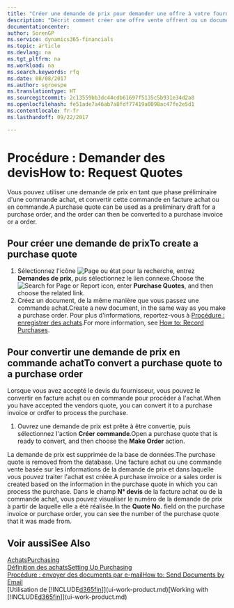 ```yaml
---
title: "Créer une demande de prix pour demander une offre à votre fournisseur | Microsoft Docs"
description: "Décrit comment créer une offre vente offrent ou un document de demande de proposition pour enregistrer votre offre à un client pour vendre des produits dans certaines conditions."
documentationcenter: 
author: SorenGP
ms.service: dynamics365-financials
ms.topic: article
ms.devlang: na
ms.tgt_pltfrm: na
ms.workload: na
ms.search.keywords: rfq
ms.date: 08/08/2017
ms.author: sgroespe
ms.translationtype: HT
ms.sourcegitcommit: 2c13559bb3dc44cdb61697f5135c5b931e34d2a8
ms.openlocfilehash: fe51ade7a46ab7a8fdf77419a0098ac47fe2e5d1
ms.contentlocale: fr-fr
ms.lasthandoff: 09/22/2017

---
```

# <a name="how-to-request-quotes"></a><span data-ttu-id="d9538-103">Procédure : Demander des devis</span><span class="sxs-lookup"><span data-stu-id="d9538-103">How to: Request Quotes</span></span>
<span data-ttu-id="d9538-104">Vous pouvez utiliser une demande de prix en tant que phase préliminaire d'une commande achat, et convertir cette commande en facture achat ou en commande.</span><span class="sxs-lookup"><span data-stu-id="d9538-104">A purchase quote can be used as a preliminary draft for a purchase order, and the order can then be converted to a purchase invoice or a order.</span></span>


## <a name="to-create-a-purchase-quote"></a><span data-ttu-id="d9538-105">Pour créer une demande de prix</span><span class="sxs-lookup"><span data-stu-id="d9538-105">To create a purchase quote</span></span>
1. <span data-ttu-id="d9538-106">Sélectionnez l'icône ![Page ou état pour la recherche](media/ui-search/search_small.png "Page ou état pour la recherche"), entrez **Demandes de prix**, puis sélectionnez le lien connexe.</span><span class="sxs-lookup"><span data-stu-id="d9538-106">Choose the ![Search for Page or Report](media/ui-search/search_small.png "Search for Page or Report icon") icon, enter **Purchase Quotes**, and then choose the related link.</span></span>
2. <span data-ttu-id="d9538-107">Créez un document, de la même manière que vous passez une commande achat.</span><span class="sxs-lookup"><span data-stu-id="d9538-107">Create a new document, in the same way as you make a purchase order.</span></span> <span data-ttu-id="d9538-108">Pour plus d'informations, reportez-vous à [Procédure : enregistrer des achats](purchasing-how-record-purchases.md).</span><span class="sxs-lookup"><span data-stu-id="d9538-108">For more information, see [How to: Record Purchases](purchasing-how-record-purchases.md).</span></span>

## <a name="to-convert-a-purchase-quote-to-a-purchase-order"></a><span data-ttu-id="d9538-109">Pour convertir une demande de prix en commande achat</span><span class="sxs-lookup"><span data-stu-id="d9538-109">To convert a purchase quote to a purchase order</span></span>
<span data-ttu-id="d9538-110">Lorsque vous avez accepté le devis du fournisseur, vous pouvez le convertir en facture achat ou en commande pour procéder à l'achat.</span><span class="sxs-lookup"><span data-stu-id="d9538-110">When you have accepted the vendors quote, you can convert it to a purchase invoice or ordfer to process the purchase.</span></span>

1. <span data-ttu-id="d9538-111">Ouvrez une demande de prix est prête à être convertie, puis sélectionnez l'action **Créer commande**.</span><span class="sxs-lookup"><span data-stu-id="d9538-111">Open a purchase quote that is ready to convert, and then choose the **Make Order** action.</span></span>

<span data-ttu-id="d9538-112">La demande de prix est supprimée de la base de données.</span><span class="sxs-lookup"><span data-stu-id="d9538-112">The purchase quote is removed from the database.</span></span> <span data-ttu-id="d9538-113">Une facture achat ou une commande vente basée sur les informations de la demande de prix et dans laquelle vous pouvez traiter l'achat est créée.</span><span class="sxs-lookup"><span data-stu-id="d9538-113">A purchase invoice or a sales order is created based on the information in the purchase quote in which you can process the purchase.</span></span> <span data-ttu-id="d9538-114">Dans le champ **N° devis** de la facture achat ou de la commande achat, vous pouvez visualiser le numéro de la demande de prix à partir de laquelle elle a été réalisée.</span><span class="sxs-lookup"><span data-stu-id="d9538-114">In the **Quote No.** field on the purchase invoice or purchase order, you can see the number of the purchase quote that it was made from.</span></span>

## <a name="see-also"></a><span data-ttu-id="d9538-115">Voir aussi</span><span class="sxs-lookup"><span data-stu-id="d9538-115">See Also</span></span>
[<span data-ttu-id="d9538-116">Achats</span><span class="sxs-lookup"><span data-stu-id="d9538-116">Purchasing</span></span>](purchasing-manage-purchasing.md)  
[<span data-ttu-id="d9538-117">Définition des achats</span><span class="sxs-lookup"><span data-stu-id="d9538-117">Setting Up Purchasing</span></span>](purchasing-setup-purchasing.md)  
[<span data-ttu-id="d9538-118">Procédure : envoyer des documents par e-mail</span><span class="sxs-lookup"><span data-stu-id="d9538-118">How to: Send Documents by Email</span></span>](ui-how-send-documents-email.md)  
<span data-ttu-id="d9538-119">[Utilisation de [!INCLUDE[d365fin](includes/d365fin_md.md)]](ui-work-product.md)</span><span class="sxs-lookup"><span data-stu-id="d9538-119">[Working with [!INCLUDE[d365fin](includes/d365fin_md.md)]](ui-work-product.md)</span></span>

